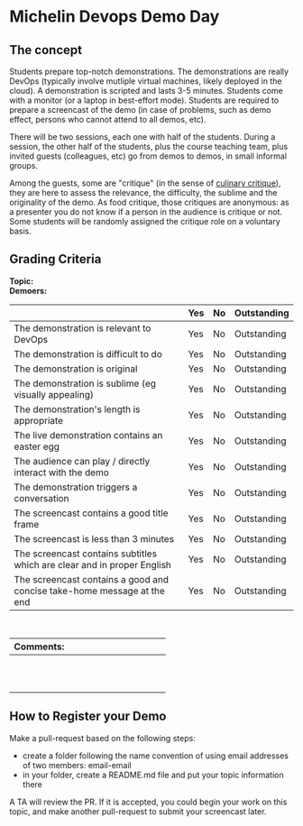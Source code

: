 # Michelin Devops Demo Day

## The concept

Students prepare top-notch demonstrations. The demonstrations are really DevOps (typically involve mutliple virtual machines, likely deployed in the cloud). A demonstration is scripted and lasts 3-5 minutes. Students come with a monitor (or a laptop in best-effort mode). Students are required to prepare a screencast of the demo (in case of problems, such as demo effect, persons who cannot attend to all demos, etc).

There will be two sessions, each one  with half of the students. During a session, the other half of the students, plus the course teaching team, plus invited guests (colleagues, etc) go from demos to demos, in small informal groups. 

Among the guests, some are "critique" (in the sense of [culinary critique](https://en.wikipedia.org/wiki/Food_critic)), they are here to assess the relevance, the difficulty, the sublime and the originality of the demo. As food critique, those critiques are anonymous: as a presenter you do not know if a person in the audience is critique or not.  Some students will be randomly assigned the critique role on a voluntary basis.


## Grading Criteria

**Topic:**  
**Demoers:**

|                                             | Yes | No | Outstanding |
|-------------------------------------------- | ----|----|-------------|
|The demonstration is relevant to DevOps | Yes | No | Outstanding |
|The demonstration is difficult to do | Yes | No | Outstanding |
|The demonstration is original | Yes | No | Outstanding |
|The demonstration is sublime (eg visually appealing) | Yes | No | Outstanding |
|The demonstration's length is appropriate  | Yes | No | Outstanding |
|The live demonstration contains an easter egg | Yes | No | Outstanding |
|The audience can play / directly interact with the demo  | Yes | No | Outstanding |
|The demonstration triggers a conversation  | Yes | No | Outstanding |
|The screencast contains a good title frame | Yes | No | Outstanding |
|The screencast is less than 3 minutes | Yes | No | Outstanding |
|The screencast contains subtitles which are clear and in proper English  | Yes | No | Outstanding |
|The screencast contains a good and concise take-home message at the end | Yes | No | Outstanding |

<br/>

| Comments: &nbsp;&nbsp;&nbsp;&nbsp;&nbsp;&nbsp;&nbsp;&nbsp;&nbsp;&nbsp;&nbsp;&nbsp;&nbsp;&nbsp;&nbsp;&nbsp;&nbsp;&nbsp;&nbsp;&nbsp;&nbsp;&nbsp;&nbsp;&nbsp;&nbsp;&nbsp;&nbsp;&nbsp;&nbsp;&nbsp;&nbsp;&nbsp;&nbsp;&nbsp;&nbsp;&nbsp;&nbsp;&nbsp;&nbsp; |
|----------------|
| <br/><br/><br/>|

## How to Register your Demo

Make a pull-request based on the following steps:

- create a folder following the name convention of using email addresses of two members: email-email
- in your folder, create a README.md file and put your topic information there

A TA will review the PR. If it is accepted, you could begin your work on this topic, and make another pull-request to submit your screencast later.
